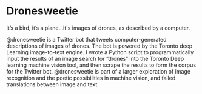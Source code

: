 # Dronesweetie
It’s a bird, it’s a plane...it's images of drones, as described by a computer. 

@dronesweetie is a Twitter bot that tweets computer-generated descriptions of images of drones. The bot is powered by the Toronto deep Learning image-to-text engine. I wrote a Python script to programmatically input the results of an image search for “drones” into the Toronto Deep learning machine vision tool, and then scrape the results to form the corpus for the Twitter bot. @dronesweetie is part of a larger exploration of image recognition and the poetic possibilities in machine vision, and failed translations between image and text.
